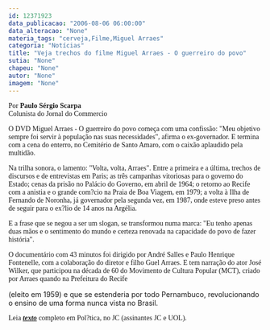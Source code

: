 ```yaml
---
id: 12371923
data_publicacao: "2006-08-06 06:00:00"
data_alteracao: "None"
materia_tags: "cerveja,Filme,Miguel Arraes"
categoria: "Notícias"
title: "Veja trechos do filme Miguel Arraes - O guerreiro do povo"
sutia: "None"
chapeu: "None"
autor: "None"
imagem: "None"
---
```

<p><span style="font-family: Arial;"><span style="font-family: Verdana;">Por <strong>Paulo S&eacute;rgio Scarpa</strong><br /></span><span style="font-family: Verdana;">Colunista do Jornal do Commercio</span></span></p>
<p><span style="font-family: Verdana;">O DVD Miguel Arraes - O guerreiro do povo come&ccedil;a com uma confiss&atilde;o: "Meu objetivo sempre foi servir &agrave; popula&ccedil;&atilde;o nas suas necessidades", afirma o ex-governador. E termina com a cena do enterro, no Cemit&eacute;rio de Santo Amaro, com o caix&atilde;o aplaudido pela multid&atilde;o. </span></p>
<p><span style="font-family: Verdana;">Na trilha sonora, o lamento: "Volta, volta, Arraes". Entre a primeira e a &uacute;ltima, trechos de discursos e de entrevistas em Paris; as tr&ecirc;s campanhas vitoriosas para o governo do Estado; cenas da pris&atilde;o no Pal&aacute;cio do Governo, em abril de 1964; o retorno ao Recife com a anistia e o grande com?cio na Praia de Boa Viagem, em 1979; a volta &agrave; Ilha de Fernando de Noronha, j&aacute; governador pela segunda vez, em 1987, onde esteve preso antes de seguir para o ex?lio de 14 anos na Arg&eacute;lia. </span></p>
<p><span style="font-family: Verdana;">E a frase que se negou a ser um slogan, se transformou numa marca: "Eu tenho apenas duas m&atilde;os e o sentimento do mundo e certeza renovada na capacidade do povo de fazer hist&oacute;ria". </span></p>
<p><span style="font-family: Verdana;">O document&aacute;rio com 43 minutos foi dirigido por Andr&eacute; Salles e Paulo Henrique Fontenelle, com a colabora&ccedil;&atilde;o do diretor e filho Guel Arraes. E tem narra&ccedil;&atilde;o do ator Jos&eacute; Wilker, que participou na d&eacute;cada de 60 do Movimento de Cultura Popular (MCT), criado por Arraes quando na Prefeitura do Recife</span></p>
<p>(eleito em 1959) e que se estenderia por todo Pernambuco, revolucionando o ensino de uma forma nunca vista no Brasil.</p>
<p><span style="font-family: Verdana;">Leia <strong><em><a href="http://fivenews.sjcc.com.br/https:/jc3.uol.com.br/jornal/">texto</a></em></strong> completo em Pol?tica, no JC (assinantes JC e UOL).</span></p>
